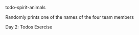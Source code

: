 todo-spirit-animals

Randomly prints one of the names of the four team members

Day 2: Todos Exercise 
